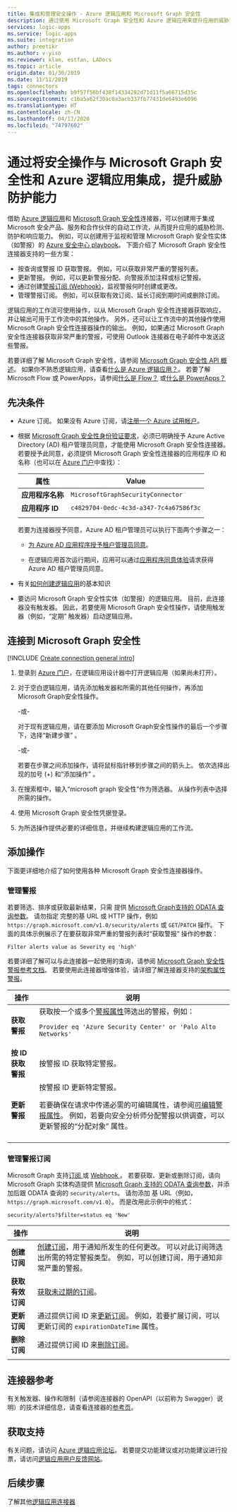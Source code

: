 ```yaml
---
title: 集成和管理安全操作 - Azure 逻辑应用和 Microsoft Graph 安全性
description: 通过使用 Microsoft Graph 安全性和 Azure 逻辑应用来提升应用的威胁防护、检测和响应能力
services: logic-apps
ms.service: logic-apps
ms.suite: integration
author: preetikr
ms.author: v-yiso
ms.reviewer: klam, estfan, LADocs
ms.topic: article
origin.date: 01/30/2019
ms.date: 11/11/2019
tags: connectors
ms.openlocfilehash: b9f57f56bf438f14334292d71d11f5a66715d35c
ms.sourcegitcommit: c1ba5a62f30ac0a3acb337fb77431de6493e6096
ms.translationtype: HT
ms.contentlocale: zh-CN
ms.lasthandoff: 04/17/2020
ms.locfileid: "74797602"
---
```

# <a name="improve-threat-protection-by-integrating-security-operations-with-microsoft-graph-security--azure-logic-apps"></a>通过将安全操作与 Microsoft Graph 安全性和 Azure 逻辑应用集成，提升威胁防护能力

借助 [Azure 逻辑应用](../logic-apps/logic-apps-overview.md)和 [Microsoft Graph 安全性](https://docs.microsoft.com/graph/security-concept-overview)连接器，可以创建用于集成 Microsoft 安全产品、服务和合作伙伴的自动工作流，从而提升应用的威胁检测、防护和响应能力。 例如，可以创建用于监视和管理 Microsoft Graph 安全性实体（如警报）的 [Azure 安全中心 playbook](../security-center/security-center-playbooks.md)。 下面介绍了 Microsoft Graph 安全性连接器支持的一些方案：

* 按查询或警报 ID 获取警报。 例如，可以获取非常严重的警报列表。
* 更新警报。 例如，可以更新警报分配、向警报添加注释或标记警报。
* 通过创建[警报订阅 (Webhook)](https://docs.microsoft.com/graph/api/resources/webhooks)，监视警报何时创建或更改。
* 管理警报订阅。 例如，可以获取有效订阅、延长订阅到期时间或删除订阅。

逻辑应用的工作流可使用操作，以从 Microsoft Graph 安全性连接器获取响应，并让输出可用于工作流中的其他操作。 另外，还可以让工作流中的其他操作使用 Microsoft Graph 安全性连接器操作的输出。 例如，如果通过 Microsoft Graph 安全性连接器获取非常严重的警报，可使用 Outlook 连接器在电子邮件中发送这些警报。 

若要详细了解 Microsoft Graph 安全性，请参阅 [Microsoft Graph 安全性 API 概述](https://aka.ms/graphsecuritydocs)。 如果你不熟悉逻辑应用，请查看[什么是 Azure 逻辑应用？](../logic-apps/logic-apps-overview.md)。 若要了解 Microsoft Flow 或 PowerApps，请参阅[什么是 Flow？](https://flow.microsoft.com/) 或[什么是 PowerApps？](https://powerapps.microsoft.com/)

## <a name="prerequisites"></a>先决条件

* Azure 订阅。 如果没有 Azure 订阅，请[注册一个 Azure 试用帐户](https://www.azure.cn/pricing/1rmb-trial)。 

* 根据 [Microsoft Graph 安全性身份验证要求](https://aka.ms/graphsecurityauth)，必须已明确授予 Azure Active Directory (AD) 租户管理员同意，才能使用 Microsoft Graph 安全性连接器。 若要授予此同意，必须提供 Microsoft Graph 安全性连接器的应用程序 ID 和名称（也可以在 [Azure 门户](https://portal.azure.cn)中查找）：

   | 属性 | Value |
   |----------|-------|
   | **应用程序名称** | `MicrosoftGraphSecurityConnector` |
   | **应用程序 ID** | `c4829704-0edc-4c3d-a347-7c4a67586f3c` |
   |||

   若要为连接器授予同意，Azure AD 租户管理员可以执行下面两个步骤之一：

   * [为 Azure AD 应用程序授予租户管理员同意](../active-directory/develop/v2-permissions-and-consent.md)。

   * 在逻辑应用首次运行期间，应用可以通过[应用程序同意体验](../active-directory/develop/application-consent-experience.md)请求获得 Azure AD 租户管理员同意。
   
* 有关[如何创建逻辑应用](../logic-apps/quickstart-create-first-logic-app-workflow.md)的基本知识

* 要访问 Microsoft Graph 安全性实体（如警报）的逻辑应用。 目前，此连接器没有触发器。 因此，若要使用 Microsoft Graph 安全性操作，请使用触发器（例如，“定期”  触发器）启动逻辑应用。

## <a name="connect-to-microsoft-graph-security"></a>连接到 Microsoft Graph 安全性 

[!INCLUDE [Create connection general intro](../../includes/connectors-create-connection-general-intro.md)]

1. 登录到 [Azure 门户](https://portal.azure.cn/)，在逻辑应用设计器中打开逻辑应用（如果尚未打开）。

1. 对于空白逻辑应用，请先添加触发器和所需的其他任何操作，再添加 Microsoft Graph安全性操作。

   -或-

   对于现有逻辑应用，请在要添加 Microsoft Graph安全性操作的最后一个步骤下，选择“新建步骤”  。

   -或-

   若要在步骤之间添加操作，请将鼠标指针移到步骤之间的箭头上。 
   依次选择出现的加号 (+) 和“添加操作”  。

1. 在搜索框中，输入“microsoft graph 安全性”作为筛选器。 从操作列表中选择所需的操作。

1. 使用 Microsoft Graph 安全性凭据登录。

1. 为所选操作提供必要的详细信息，并继续构建逻辑应用的工作流。

## <a name="add-actions"></a>添加操作

下面更详细地介绍了如何使用各种 Microsoft Graph 安全性连接器操作。

### <a name="manage-alerts"></a>管理警报

若要筛选、排序或获取最新结果，只需  提供 [Microsoft Graph支持的 ODATA 查询参数](https://docs.microsoft.com/graph/query-parameters)。 请勿指定  完整的基 URL 或 HTTP 操作，例如 `https://graph.microsoft.com/v1.0/security/alerts` 或 `GET`/`PATCH` 操作。 下面的具体示例展示了在要获取非常严重的警报列表时“获取警报”  操作的参数：

`Filter alerts value as Severity eq 'high'`

若要详细了解可以与此连接器一起使用的查询，请参阅 [Microsoft Graph 安全性警报参考文档](https://docs.microsoft.com/graph/api/alert-list)。 若要使用此连接器增强体验，请详细了解连接器支持的[架构属性警报](https://docs.microsoft.com/graph/api/resources/alert)。

| 操作 | 说明 |
|--------|-------------|
| **获取警报** | 获取按一个或多个[警报属性](https://docs.microsoft.com/graph/api/resources/alert)筛选出的警报，例如： <p>`Provider eq 'Azure Security Center' or 'Palo Alto Networks'` | 
| **按 ID 获取警报** | 按警报 ID 获取特定警报。 | 
| **更新警报** | 按警报 ID 更新特定警报。 <p>若要确保在请求中传递必需的可编辑属性，请参阅[可编辑警报属性](https://docs.microsoft.com/graph/api/alert-update)。 例如，若要向安全分析师分配警报以供调查，可以更新警报的“分配对象”  属性。 |
|||

### <a name="manage-alert-subscriptions"></a>管理警报订阅

Microsoft Graph 支持[订阅  ](https://docs.microsoft.com/graph/api/resources/subscription)或 [Webhook  ](https://docs.microsoft.com/graph/api/resources/webhooks)。 若要获取、更新或删除订阅，请向 Microsoft Graph 实体构造提供 [Microsoft Graph 支持的 ODATA 查询参数](https://docs.microsoft.com/graph/query-parameters)，并添加后跟 ODATA 查询的 `security/alerts`。 
请勿添加  基 URL（例如，`https://graph.microsoft.com/v1.0`）。 而是改用此示例中的格式：

`security/alerts?$filter=status eq 'New'`

| 操作 | 说明 |
|--------|-------------|
| **创建订阅** | [创建订阅](https://docs.microsoft.com/graph/api/subscription-post-subscriptions)，用于通知所发生的任何更改。 可以对此订阅筛选出所需的特定警报类型。 例如，可以创建订阅，用于通知非常严重的警报。 |
| **获取有效订阅** | [获取未过期的订阅](https://docs.microsoft.com/graph/api/subscription-list)。 | 
| **更新订阅** | 通过提供订阅 ID 来[更新订阅](https://docs.microsoft.com/graph/api/subscription-update)。 例如，若要扩展订阅，可以更新订阅的 `expirationDateTime` 属性。 | 
| **删除订阅** | 通过提供订阅 ID 来[删除订阅](https://docs.microsoft.com/graph/api/subscription-delete)。 | 
||| 

## <a name="connector-reference"></a>连接器参考

有关触发器、操作和限制（请参阅连接器的 OpenAPI（以前称为 Swagger）说明）的技术详细信息，请查看连接器的[参考页](https://aka.ms/graphsecurityconnectorreference)。

## <a name="get-support"></a>获取支持

有关问题，请访问 [Azure 逻辑应用论坛](https://social.msdn.microsoft.com/Forums/en-US/home?forum=azurelogicapps)。
若要提交功能建议或对功能建议进行投票，请访问[逻辑应用用户反馈网站](https://aka.ms/logicapps-wish)。

## <a name="next-steps"></a>后续步骤

了解其他[逻辑应用连接器](../connectors/apis-list.md)
